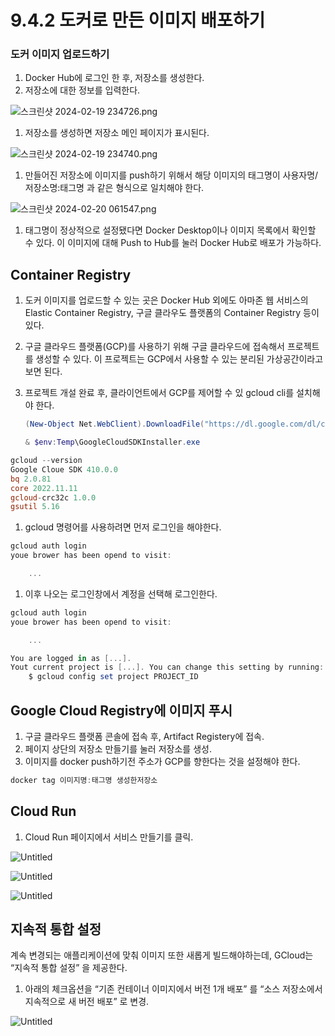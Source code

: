 # 9.4.2 도커로 만든 이미지 배포하기

### 도커 이미지 업로드하기

1. Docker Hub에 로그인 한 후, 저장소를 생성한다.
2. 저장소에 대한 정보를 입력한다.

![스크린샷 2024-02-19 234726.png](https://prod-files-secure.s3.us-west-2.amazonaws.com/cbc5bb44-74e5-4325-a2c9-1d22eaedcffb/5f548857-daed-436a-836a-2ee93783d67d/%EC%8A%A4%ED%81%AC%EB%A6%B0%EC%83%B7_2024-02-19_234726.png)

1. 저장소를 생성하면 저장소 메인 페이지가 표시된다.

![스크린샷 2024-02-19 234740.png](https://prod-files-secure.s3.us-west-2.amazonaws.com/cbc5bb44-74e5-4325-a2c9-1d22eaedcffb/00f5998c-5941-452d-b8d8-6aa2b45faa17/%EC%8A%A4%ED%81%AC%EB%A6%B0%EC%83%B7_2024-02-19_234740.png)

1. 만들어진 저장소에 이미지를 push하기 위해서 해당 이미지의 태그명이 사용자명/저장소명:태그명 과 같은 형식으로 일치해야 한다.

![스크린샷 2024-02-20 061547.png](https://prod-files-secure.s3.us-west-2.amazonaws.com/cbc5bb44-74e5-4325-a2c9-1d22eaedcffb/acd2233c-3d5a-4bf1-934e-0949be472cc4/%EC%8A%A4%ED%81%AC%EB%A6%B0%EC%83%B7_2024-02-20_061547.png)

1. 태그명이 정상적으로 설정됐다면 Docker Desktop이나 이미지 목록에서 확인할 수 있다. 이 이미지에 대해 Push to Hub를 눌러 Docker Hub로 배포가 가능하다.

## Container Registry

1. 도커 이미지를 업로드할 수 있는 곳은  Docker Hub 외에도 아마존 웹 서비스의 Elastic Container Registry, 구글 클라우도 플랫폼의 Container Registry 등이 있다.
2. 구글 클라우드 플랫폼(GCP)를 사용하기 위해 구글 클라우드에 접속해서 프로젝트를 생성할 수 있다. 이 프로젝트는 GCP에서 사용할 수 있는 분리된 가상공간이라고 보면 된다.
3. 프로젝트 개설 완료 후, 클라이언트에서 GCP를 제어할 수 있 gcloud cli를 설치해야 한다.
    
    ```powershell
    (New-Object Net.WebClient).DownloadFile("https://dl.google.com/dl/cloudsdk/channels/rapid/GoogleCloudSDKInstaller.exe", "$env:Temp\GoogleCloudSDKInstaller.exe")
    
    & $env:Temp\GoogleCloudSDKInstaller.exe
    ```
    

```powershell
gcloud --version
Google Cloue SDK 410.0.0
bq 2.0.81
core 2022.11.11
gcloud-crc32c 1.0.0
gsutil 5.16
```

1. gcloud 명령어를 사용하려면 먼저 로그인을 해야한다.

```powershell
gcloud auth login
youe brower has been opend to visit:

	...
```

1. 이후 나오는 로그인창에서 계정을 선택해 로그인한다.

```powershell
gcloud auth login
youe brower has been opend to visit:

	...

You are logged in as [...].
Yout current project is [...]. You can change this setting by running:
	$ gcloud config set project PROJECT_ID
```

## Google Cloud Registry에 이미지 푸시

1. 구글 클라우드 플랫폼 콘솔에 접속 후, Artifact Registery에 접속.
2. 페이지 상단의 저장소 만들기를 눌러 저장소를 생성.
3. 이미지를 docker push하기전 주소가 GCP를 향한다는 것을 설정해야 한다.

```powershell
docker tag 이미지명:태그명 생성한저장소
```

## Cloud Run

1. Cloud Run 페이지에서 서비스 만들기를 클릭.

![Untitled](https://prod-files-secure.s3.us-west-2.amazonaws.com/cbc5bb44-74e5-4325-a2c9-1d22eaedcffb/e0c4ac22-0805-45b8-a8b9-72388eabd906/Untitled.png)

![Untitled](https://prod-files-secure.s3.us-west-2.amazonaws.com/cbc5bb44-74e5-4325-a2c9-1d22eaedcffb/1a3a5cf3-42e4-4f59-9876-2a3636e367f6/Untitled.png)

![Untitled](https://prod-files-secure.s3.us-west-2.amazonaws.com/cbc5bb44-74e5-4325-a2c9-1d22eaedcffb/8f84bc90-9881-4099-9b6e-f78d2b033ce3/Untitled.png)

## 지속적 통합 설정

계속 변경되는 애플리케이션에 맞춰 이미지 또한 새롭게 빌드해야하는데, GCloud는 “지속적 통합 설정” 을 제공한다.

1. 아래의 체크옵션을 “기존 컨테이너 이미지에서 버전 1개 배포” 를 “소스 저장소에서 지속적으로 새 버전 배포” 로 변경.

![Untitled](https://prod-files-secure.s3.us-west-2.amazonaws.com/cbc5bb44-74e5-4325-a2c9-1d22eaedcffb/5fef3887-b6e4-4c56-be52-ac122ca63e59/Untitled.png)